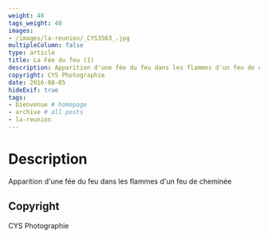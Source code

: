 ```yaml
---
weight: 40
tags_weight: 40
images:
- /images/la-reunion/_CYS3563_.jpg
multipleColumn: false
type: article
title: La Fée du feu (1)
description: Apparition d'une fée du feu dans les flammes d'un feu de cheminée
copyright: CYS Photographie
date: 2016-08-05
hideExif: true
tags:
- bienvenue # homepage
- archive # all posts
- la-reunion
---
```


# Description

Apparition d'une fée du feu dans les flammes d'un feu de cheminée

## Copyright

CYS Photographie
